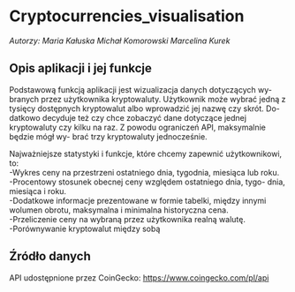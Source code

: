 # Cryptocurrencies_visualisation

*Autorzy: Maria Kałuska Michał Komorowski Marcelina Kurek*  

## Opis aplikacji i jej funkcje
Podstawową funkcją aplikacji jest wizualizacja danych dotyczących wy-
branych przez użytkownika kryptowaluty. Użytkownik może wybrać jedną
z tysięcy dostępnych kryptowalut albo wprowadzić jej nazwę czy skrót. Do-
datkowo decyduje też czy chce zobaczyć dane dotyczące jednej kryptowaluty
czy kilku na raz. Z powodu ograniczeń API, maksymalnie będzie mógł wy-
brać trzy kryptowaluty jednocześnie. 

Najważniejsze statystyki i funkcje, które chcemy zapewnić użytkownikowi, to:  
-Wykres ceny na przestrzeni ostatniego dnia, tygodnia, miesiąca lub
roku.    
-Procentowy stosunek obecnej ceny względem ostatniego dnia, tygo-
dnia, miesiąca i roku.  
-Dodatkowe informacje prezentowane w formie tabelki, między innymi
wolumen obrotu, maksymalna i minimalna historyczna cena.  
-Przeliczenie ceny na wybraną przez użytkownika realną walutę.  
-Porównywanie kryptowalut między sobą  

## Źródło danych
API udostępnione przez CoinGecko: https://www.coingecko.com/pl/api
